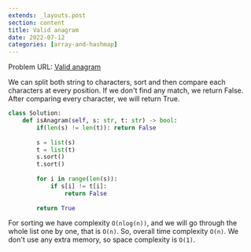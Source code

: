 ```yaml
---
extends: _layouts.post
section: content
title: Valid anagram
date: 2022-07-12
categories: [array-and-hashmap]
---
```


Problem URL: [Valid anagram](https://leetcode.com/problems/valid-anagram/)

We can split both string to characters, sort and then compare each characters at every position. If we don't find any match, we return False. After comparing every character, we will return True.

```python
class Solution:
    def isAnagram(self, s: str, t: str) -> bool:
        if(len(s) != len(t)): return False
        
        s = list(s)
        t = list(t)
        s.sort()
        t.sort()        
        
        for i in range(len(s)):
            if s[i] != t[i]: 
                return False
            
        return True
```

For sorting we have complexity `O(nlog(n))`, and we will go through the whole list one by one, that is `O(n)`. So, overall time complexity `O(n)`. We don't use any extra memory, so space complexity is `O(1)`.